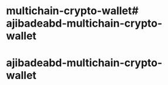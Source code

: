 # multichain-crypto-wallet# ajibadeabd-multichain-crypto-wallet
# ajibadeabd-multichain-crypto-wallet
